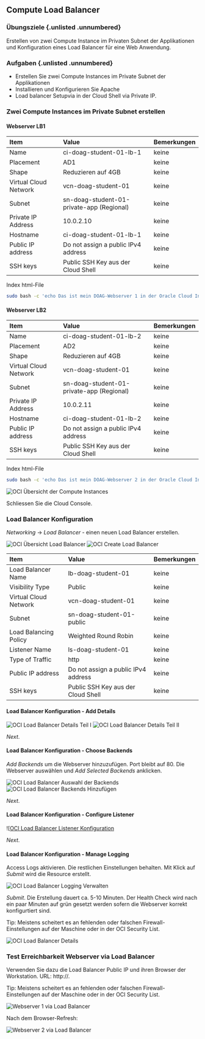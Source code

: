 <!-- markdownlint-disable MD033 -->
<!-- markdownlint-disable MD013 -->
<!-- markdownlint-disable MD041 -->
## Compute Load Balancer

### Übungsziele {.unlisted .unnumbered}

Erstellen von zwei Compute Instance im Privaten Subnet der Applikationen und
Konfiguration eines Load Balancer für eine Web Anwendung.

### Aufgaben {.unlisted .unnumbered}

- Erstellen Sie zwei Compute Instances im Private Subnet der Applikationen
- Installieren und Konfigurieren Sie Apache
- Load balancer Setupvia in der Cloud Shell via Private IP.

### Zwei Compute Instances im Private Subnet erstellen

#### Webserver LB1

| Item                         | Value                                      | Bemerkungen  |
|:-----------------------------|:-------------------------------------------|:-------------|
| Name                         | ci-doag-student-01-lb-1                    | keine        |
| Placement                    | AD1                                        | keine        |
| Shape                        | Reduzieren auf 4GB                         | keine        |
| Virtual Cloud Network        | vcn-doag-student-01                        | keine        |
| Subnet                       | sn-doag-student-01-private-app (Regional)  | keine        |
| Private IP Address           | 10.0.2.10                                  | keine        |
| Hostname                     | ci-doag-student-01-lb-1                    | keine        |
| Public IP address            | Do not assign a public IPv4 address        | keine        |
| SSH keys                     | Public SSH Key aus der Cloud Shell         | keine        |

Index html-File

```bash
sudo bash -c 'echo Das ist mein DOAG-Webserver 1 in der Oracle Cloud Infrastructure >> /var/www/html/index.html'
```

#### Webserver LB2

| Item                         | Value                                      | Bemerkungen  |
|:-----------------------------|:-------------------------------------------|:-------------|
| Name                         | ci-doag-student-01-lb-2                    | keine        |
| Placement                    | AD2                                        | keine        |
| Shape                        | Reduzieren auf 4GB                         | keine        |
| Virtual Cloud Network        | vcn-doag-student-01                        | keine        |
| Subnet                       | sn-doag-student-01-private-app (Regional)  | keine        |
| Private IP Address           | 10.0.2.11                                  | keine        |
| Hostname                     | ci-doag-student-01-lb-2                    | keine        |
| Public IP address            | Do not assign a public IPv4 address        | keine        |
| SSH keys                     | Public SSH Key aus der Cloud Shell         | keine        |

Index html-File

```bash
sudo bash -c 'echo Das ist mein DOAG-Webserver 2 in der Oracle Cloud Infrastructure >> /var/www/html/index.html'
```

![OCI Übersicht der Compute Instances](../../images/1x01-04-compute-lb-01.png)

Schliessen Sie die Cloud Console.

### Load Balancer Konfiguration

_Networking_ -> _Load Balancer_ - einen neuen Load Balancer erstellen.

![OCI Übersicht Load Balancer](../../images/1x01-04-compute-lb-02.png)
![OCI Create Load Balancer](../../images/1x01-04-compute-lb-03.png)

| Item                         | Value                                      | Bemerkungen  |
|:-----------------------------|:-------------------------------------------|:-------------|
| Load Balancer Name           | lb-doag-student-01                         | keine        |
| Visibility Type              | Public                                     | keine        |
| Virtual Cloud Network        | vcn-doag-student-01                        | keine        |
| Subnet                       | sn-doag-student-01-public                  | keine        |
| Load Balancing Policy        | Weighted Round Robin                       | keine        |
| Listener Name                | ls-doag-student-01                         | keine        |
| Type of Traffic              | http                                       | keine        |
| Public IP address            | Do not assign a public IPv4 address        | keine        |
| SSH keys                     | Public SSH Key aus der Cloud Shell         | keine        |

#### Load Balancer Konfiguration - Add Details

![OCI Load Balancer Details Teil I](../../images/1x01-04-compute-lb-04.png)
![OCI Load Balancer Details Teil II](../../images/1x01-04-compute-lb-05.png)

_Next_.

#### Load Balancer Konfiguration - Choose Backends

_Add Backends_ um die Webserver hinzuzufügen. Port bleibt auf 80. Die Webserver auswählen und _Add Selected Backends_ anklicken.

![OCI Load Balancer Auswahl der Backends](../../images/1x01-04-compute-lb-06.png)
![OCI Load Balancer Backends Hinzufügen](../../images/1x01-04-compute-lb-07.png)

_Next_.

#### Load Balancer Konfiguration - Configure Listener

![[OCI Load Balancer Listener Konfiguration](../../images/1x01-04-compute-lb-08.png)

_Next_.

#### Load Balancer Konfiguration - Manage Logging

Access Logs aktivieren. Die restlichen Einstellungen behalten. Mit Klick auf _Submit_ wird die Resource erstellt.

![OCI Load Balancer Logging Verwalten](../../images/1x01-04-compute-lb-09.png)

_Submit_. Die Erstellung dauert ca. 5-10 Minuten. Der Health Check wird nach ein
paar Minuten auf grün gesetzt werden sofern die Webserver korrekt konfigurtiert sind.

Tip: Meistens scheitert es an fehlenden oder falschen Firewall-Einstellungen auf der Maschine oder in der OCI Security List.

![OCI Load Balancer Details](../../images/1x01-04-compute-lb-10.png)

### Test Erreichbarkeit Webserver via Load Balancer

Verwenden Sie dazu die Load Balancer Public IP und ihren Browser der Workstation. URL: http://<ihre Public IP>.

Tip: Meistens scheitert es an fehlenden oder falschen Firewall-Einstellungen auf der Maschine oder in der OCI Security List.

![Webserver 1 via Load Balancer](../../images/1x01-04-compute-lb-11.png)

Nach dem Browser-Refresh:

![Webserver 2 via Load Balancer](../../images/1x01-04-compute-lb-12.png)
